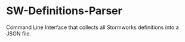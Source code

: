 # SW-Definitions-Parser
Command Line Interface that collects all Stormworks definitions into a JSON file.
